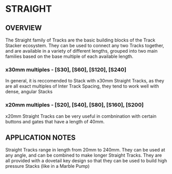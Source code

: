 # STRAIGHT



## OVERVIEW

The Straight family of Tracks are the basic building blocks of the Track Stacker ecosystem. They can be used to connect any two Tracks together, and are available in a variety of different lengths, grouped into two main families based on the base multiple of each available length. 

### **x30mm multiples** - [S30], [S60], [S120], [S240]

In general, it is reccomended to Stack with x30mm Straight Tracks, as they are all exact multiples of Inter Track Spacing, they tend to work well with dense, angular Stacks

### **x20mm multiples** - [S20], [S40], [S80], [S160], [S200]

x20mm Straight Tracks can be very useful in combnination with certain buttons and gates that have a length of 40mm. 


## APPLICATION NOTES

Straight Tracks range in length from 20mm to 240mm. They can be used at any angle, and can be combined to make longer Straight Tracks. They are all provided with a dovetail key design so that they can be used to build high pressure Stacks (like in a Marble Pump)
